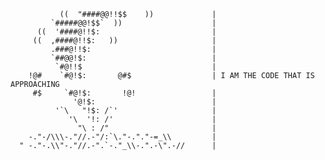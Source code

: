                ((  "####@@!!$$    ))             |
             `#####@@!$$`  ))                    |
          ((  '####@!!$:                         |
         ((  ,####@!!$:   ))                     |
             .###@!!$:                           |
             `##@@!$:                            |
              `#@!!$                             |
        !@#    `#@!$:       @#$                  | I AM THE CODE THAT IS APPROACHING
         #$     `#@!$:       !@!                 |
                  '@!$:                          |
              '`\   "!$: /`'                     |
                 '\  '!: /'                      |
                   "\ : /"                       |
        -."-/\\\-."//.-"/:`\."-."."-=_\\         |
      " -."-.\\"-."//.-".`-."_\\-.".-\".-//      |
